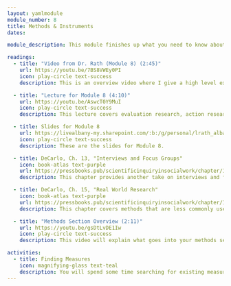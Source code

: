 ```yaml
---
layout: yamlmodule
module_number: 8
title: Methods & Instruments
dates:

module_description: This module finishes up what you need to know about methods as well as locating existing instruments.

readings:
  - title: "Video from Dr. Rath (Module 8) (2:45)"
    url: https://youtu.be/7BS8VWEy0PI
    icon: play-circle text-success
    description: This is an overview video where I give a high level explanation of the readings and describe this week's tasks.

  - title: "Lecture for Module 8 (4:10)"
    url: https://youtu.be/AswcT0Y9MuI
    icon: play-circle text-success
    description: This lecture covers evaluation research, action research, and single subjects design.

  - title: Slides for Module 8
    url: https://livealbany-my.sharepoint.com/:b:/g/personal/lrath_albany_edu/EWOKE8sXSU5CuvDLXEc43JUBMTpd1_VJYr5ypsLrKItyLg?e=Ye3dOE
    icon: play-circle text-success
    description: These are the slides for Module 8.

  - title: DeCarlo, Ch. 13, "Interviews and Focus Groups"
    icon: book-atlas text-purple
    url: https://pressbooks.pub/scientificinquiryinsocialwork/chapter/13-0-chapter-introduction/
    description: This chapter provides another take on interviews and focus groups.

  - title: DeCarlo, Ch. 15, "Real World Research"
    icon: book-atlas text-purple
    url: https://pressbooks.pub/scientificinquiryinsocialwork/chapter/15-0-chapter-introduction/
    description: This chapter covers methods that are less commonly used in information sciences, but are important to know.

  - title: "Methods Section Overview (2:11)"
    url: https://youtu.be/gsDtLvDE1Iw
    icon: play-circle text-success
    description: This video will explain what goes into your methods section.

activities:
  - title: Finding Measures
    icon: magnifying-glass text-teal
    description: You will spend some time searching for existing measures (e.g. interview, questionnaire, survey, etc.) that aligns with you research question.
---
```

